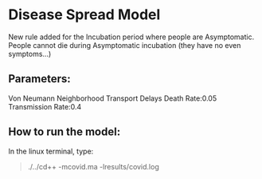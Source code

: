 # Disease Spread Model

New rule added for the Incubation period where people are Asymptomatic. 
People cannot die during Asymptomatic incubation (they have no even symptoms...)

## Parameters:
Von Neumann Neighborhood
Transport Delays
Death Rate:0.05
Transmission Rate:0.4

## How to run the model:

In the linux terminal, type:  

> ./../cd++ -mcovid.ma -lresults/covid.log
